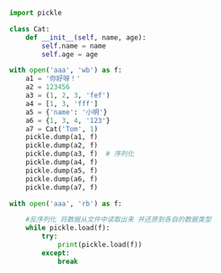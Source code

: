 
<BlogInfo id="780" title="12.序列化和反序列化" author="白日梦想猿" pv=0 read_times=0 pre_cost_time=0分31秒 category="文件" tag_list="['文件']" create_time="2020.07.08 15:27:34" update_time="2022.02.01 17:27:18" />

```python
import pickle

class Cat:
    def __init__(self, name, age):
        self.name = name
        self.age = age

with open('aaa', 'wb') as f:
    a1 = '你好呀！'
    a2 = 123456
    a3 = (1, 2, 3, 'fef')
    a4 = [1, 3, 'fff']
    a5 = {'name': '小明'}
    a6 = {1, 3, 4, '123'}
    a7 = Cat('Tom', 1)
    pickle.dump(a1, f)
    pickle.dump(a2, f)
    pickle.dump(a3, f)  # 序列化
    pickle.dump(a4, f)
    pickle.dump(a5, f)
    pickle.dump(a6, f)
    pickle.dump(a7, f)

with open('aaa', 'rb') as f:

    #反序列化 将数据从文件中读取出来 并还原到各自的数据类型
    while pickle.load(f):
        try:
            print(pickle.load(f))
        except:
            break

```
